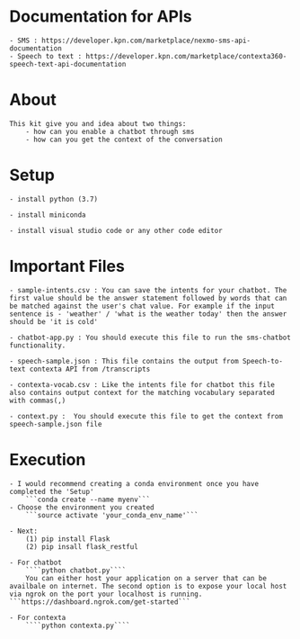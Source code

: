 # Documentation for APIs
    - SMS : https://developer.kpn.com/marketplace/nexmo-sms-api-documentation
    - Speech to text : https://developer.kpn.com/marketplace/contexta360-speech-text-api-documentation

# About
    This kit give you and idea about two things: 
        - how can you enable a chatbot through sms
        - how can you get the context of the conversation 

# Setup

    - install python (3.7)

    - install miniconda

    - install visual studio code or any other code editor


# Important Files
    - sample-intents.csv : You can save the intents for your chatbot. The first value should be the answer statement followed by words that can be matched against the user's chat value. For example if the input sentence is - 'weather' / 'what is the weather today' then the answer should be 'it is cold'

    - chatbot-app.py : You should execute this file to run the sms-chatbot functionality.

    - speech-sample.json : This file contains the output from Speech-to-text contexta API from /transcripts

    - contexta-vocab.csv : Like the intents file for chatbot this file also contains output context for the matching vocabulary separated with commas(,)

    - context.py :  You should execute this file to get the context from speech-sample.json file


# Execution
    
    - I would recommend creating a conda environment once you have completed the 'Setup'
        ```conda create --name myenv```
    - Choose the environment you created
        ```source activate 'your_conda_env_name'```
        
    - Next:
        (1) pip install Flask
        (2) pip insall flask_restful

    - For chatbot
        ````python chatbot.py````
        You can either host your application on a server that can be availbale on internet. The second option is to expose your local host via ngrok on the port your localhost is running. ```https://dashboard.ngrok.com/get-started```

    - For contexta
        ````python contexta.py````
